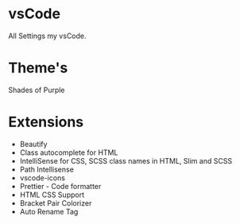 # vsCode
All Settings my vsCode.

# Theme's
Shades of Purple


# Extensions
- Beautify
- Class autocomplete for HTML
- IntelliSense for CSS, SCSS class names in HTML, Slim and SCSS
- Path Intellisense
- vscode-icons
- Prettier - Code formatter
- HTML CSS Support
- Bracket Pair Colorizer
- Auto Rename Tag

